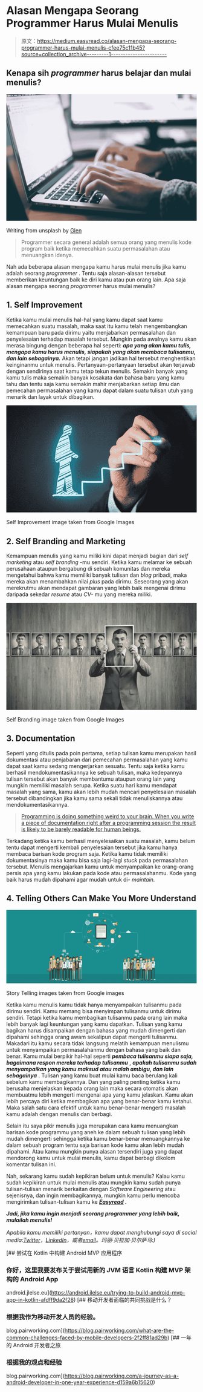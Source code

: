 # Alasan Mengapa Seorang Programmer Harus Mulai Menulis

> 原文：<https://medium.easyread.co/alasan-mengapa-seorang-programmer-harus-mulai-menulis-cfee75c11b45?source=collection_archive---------1----------------------->

## Kenapa sih *programmer* harus belajar dan mulai menulis?

![](img/d3cedbcc654f68d4f1738b1ac092f9cf.png)

Writing from unsplash by [Glen](https://unsplash.com/@glenncarstenspeters)

> Programmer secara general adalah semua orang yang menulis kode program baik ketika memecahkan suatu permasalahan atau menuangkan idenya.

Nah ada beberapa alasan mengapa kamu harus mulai menulis jika kamu adalah seorang *programmer* . Tentu saja alasan-alasan tersebut memberikan keuntungan baik ke diri kamu atau pun orang lain. Apa saja alasan mengapa seorang *programmer* harus mulai menulis?

## 1\. Self Improvement

Ketika kamu mulai menulis hal-hal yang kamu dapat saat kamu memecahkan suatu masalah, maka saat itu kamu telah mengembangkan kemampuan baru pada dirimu yaitu menjabarkan permasalahan dan penyelesaian terhadap masalah tersebut. Mungkin pada awalnya kamu akan merasa bingung dengan beberapa hal seperti: ***apa yang akan kamu tulis, mengapa kamu harus menulis, siapakah yang akan membaca tulisanmu, dan lain sebagainya.*** Akan tetapi jangan jadikan hal tersebut menghentikan keinginanmu untuk menulis. Pertanyaan-pertanyaan tersebut akan terjawab dengan sendirinya saat kamu tetap tekun menulis. Semakin banyak yang kamu tulis maka semakin banyak kosakata dan bahasa baru yang kamu tahu dan tentu saja kamu semakin mahir menjabarkan setiap ilmu dan pemecahan permasalahan yang kamu dapat dalam suatu tulisan utuh yang menarik dan layak untuk dibagikan.

![](img/46b1ac1eb395a3cfd7876ab868008fbb.png)

Self Improvement image taken from Google Images

## 2\. Self Branding and Marketing

Kemampuan menulis yang kamu miliki kini dapat menjadi bagian dari *self marketing* atau *self branding* -mu sendiri. Ketika kamu melamar ke sebuah perusahaan ataupun bergabung di sebuah komunitas dan mereka mengetahui bahwa kamu memiliki banyak tulisan dan *blog* pribadi, maka mereka akan menambahkan nilai *plus* pada dirimu. Seseorang yang akan merekrutmu akan mendapat gambaran yang lebih baik mengenai dirimu daripada sekedar *resume* atau *CV-* mu yang mereka miliki.

![](img/47dab2c10e150ee8514f60268dd06067.png)

Self Branding image taken from Google Images

## 3\. Documentation

Seperti yang ditulis pada poin pertama, setiap tulisan kamu merupakan hasil dokumentasi atau penjabaran dari pemecahan permasalahan yang kamu dapat saat kamu sedang mengerjarkan sesuatu. Tentu saja ketika kamu berhasil mendokumentasikannya ke sebuah tulisan, maka kedepannya tulisan tersebut akan banyak membantumu ataupun orang lain yang mungkin memiliki masalah serupa. Ketika suatu hari kamu mendapat masalah yang sama, kamu akan lebih mudah mencari penyelesaian masalah tersebut dibandingkan jika kamu sama sekali tidak menuliskannya atau mendokumentasikannya.

> [Programming is doing something weird to your brain. When you write a piece of documentation right after a programming session the result is likely to be barely readable for human beings.](http://www.joergm.com/2010/01/why-all-programmers-should-blog/)

Terkadang ketika kamu berhasil menyelesaikan suatu masalah, kamu belum tentu dapat mengerti kembali penyelesaian tersebut jika kamu hanya membaca barisan kode program saja. Ketika kamu tidak memiliki dokumentasinya maka kamu bisa saja lagi-lagi *stuck* pada permasalahan tersebut. Menulis mengajarkan kamu untuk menyampaikan ke orang-orang persis apa yang kamu lakukan pada kode atau permasalahanmu. Kode yang baik harus mudah dipahami agar mudah untuk di- *maintain.*

## 4\. Telling Others Can Make You More Understand

![](img/ad6f5aa7e1e4456f932034749e051931.png)

Story Telling images taken from Google images

Ketika kamu menulis kamu tidak hanya menyampaikan tulisanmu pada dirimu sendiri. Kamu memang bisa menyimpan tulisanmu untuk dirimu sendiri. Tetapi ketika kamu membagikan tulisanmu pada orang lain maka lebih banyak lagi keuntungan yang kamu dapatkan. Tulisan yang kamu bagikan harus disampaikan dengan bahasa yang mudah dimengerti dan dipahami sehingga orang awam sekalipun dapat mengerti tulisanmu. Makadari itu kamu secara tidak langsung melatih kemampuan menulismu untuk menyampaikan permasalahanmu dengan bahasa yang baik dan benar. Kamu mulai berpikir hal-hal seperti ***pembaca tulisanmu siapa saja, bagaimana respon mereka terhadap tulisanmu*** , ***apakah tulisanmu sudah menyampaikan yang kamu maksud atau malah ambigu, dan lain sebagainya*** . Tulisan yang kamu buat mulai kamu baca berulang kali sebelum kamu membagikannya. Dan yang paling penting ketika kamu berusaha menjelaskan kepada orang lain maka secara otomatis akan membuatmu lebih mengerti mengenai apa yang kamu jelaskan. Kamu akan lebih percaya diri ketika membagikan apa yang benar-benar kamu ketahui. Maka salah satu cara efektif untuk kamu benar-benar mengerti masalah kamu adalah dengan menulis dan berbagi.

Selain itu saya pikir menulis juga merupakan cara kamu menuangkan barisan kode programmu yang aneh ke dalam sebuah tulisan yang lebih mudah dimengerti sehingga ketika kamu benar-benar menuangkannya ke dalam sebuah program tentu saja barisan kode kamu akan lebih mudah dipahami. Atau kamu mungkin punya alasan tersendiri juga yang dapat mendorong kamu untuk mulai menulis, kamu dapat berbagi dikolom komentar tulisan ini.

Nah, sekarang kamu sudah kepikiran belum untuk menulis? Kalau kamu sudah kepikiran untuk mulai menulis atau mungkin kamu sudah punya tulisan-tulisan menarik berkaitan dengan *Software Engineering* atau sejenisnya, dan ingin membagikannya, mungkin kamu perlu mencoba mengirimkan tulisan-tulisan kamu ke [***Easyread***](https://medium.com/easyread/about-easyread-74b20960e180) *.*

***Jadi, jika kamu ingin menjadi seorang programmer yang lebih baik, mulailah menulis!***

*Apabila kamu memiliki pertanyan，kamu dapat menghubungi saya di social media:*[*Twitter*](https://twitter.com/eyseminarti)*，*[*LinkedIn*](http://linkedin.com/in/eminarti-sianturi-08a369102)*，或者*[*email*](mailto:eminartiys@gmail.com)*。玛丽·贝拉加·贝尔萨马:)*

[](https://android.jlelse.eu/trying-to-build-android-mvp-app-in-kotlin-afdff9da2f28) [## 尝试在 Kotlin 中构建 Android MVP 应用程序

### 你好，这里我要发布关于尝试用新的 JVM 语言 Kotlin 构建 MVP 架构的 Android App

android.jlelse.eu](https://android.jlelse.eu/trying-to-build-android-mvp-app-in-kotlin-afdff9da2f28) [](https://blog.pairworking.com/what-are-the-common-challenges-faced-by-mobile-developers-2f2ff81ad29b) [## 移动开发者面临的共同挑战是什么？

### 根据我作为移动开发人员的经验。

blog.pairworking.com](https://blog.pairworking.com/what-are-the-common-challenges-faced-by-mobile-developers-2f2ff81ad29b) [](https://blog.pairworking.com/a-journey-as-a-android-developer-in-one-year-experience-d159a6b15620) [## 一年的 Android 开发者之旅

### 根据我的观点和经验

blog.pairworking.com](https://blog.pairworking.com/a-journey-as-a-android-developer-in-one-year-experience-d159a6b15620)